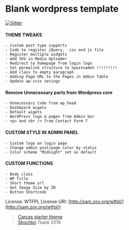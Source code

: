 # Blank wordpress template
[![Gitter](https://badges.gitter.im/Join%20Chat.svg)](https://gitter.im/vskochko/carcas?utm_source=badge&utm_medium=badge&utm_campaign=pr-badge&utm_content=body_badge)
#### THEME TWEAKS
```
- Custom post type supports
- Code to register jQuery,  css and js file
- Register multiple widgets
- Add SVG in Media Uploader
- Redirect to homepage from login logo
- Set permalink structure to %postname% !!!!!!!!!
- Add class to empty paragraph
- Adding Page URL to the Pages in Admin Table
- Update wp-scss setings
```
#### Remove Unnecessary parts from Wordpress core
```
- Unnecessary Code from wp_head
- Dashboard wigets
- Default wigets
- WordPress logo & pages from Admin bar
- <p> and <br /> from Contact Form 7
```
#### CUSTOM STYLE IN ADMIN PANEL
```
- Custom logo on login page
- Change admin post/page color by status
- Color scheme "Midnight" set as default
```
#### CUSTOM FUNCTIONS
```
- Body class
- WP Title
- Short theme url
- Get Image Size by ID
- Button Shortcode
```
License: WTFPL License URI: [http://sam.zoy.org/wtfpl/](http://sam.zoy.org/wtfpl/)
>  [Carcas starter theme](https://github.com/vskochko/carcas) <br />  [Skochko](https://www.facebook.com/skochko)  Львів 2018